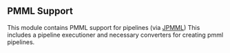 PMML Support
--------------------------

This module contains PMML support for pipelines (via [JPMML](https://github.com/jpmml/jpmml))
This includes a pipeline executioner and necessary converters
for creating pmml pipelines.